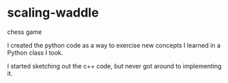# scaling-waddle
chess game

I created the python code as a way to exercise new concepts I learned in a Python class I took.

I started sketching out the c++ code, but never got around to implementing it.
